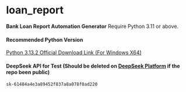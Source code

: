 # loan_report
**Bank Loan Report Automation Generator**
Require Python 3.11 or above.

#### Recommended Python Version
[Python 3.13.2 Official Download Link (For Windows X64)](https://www.python.org/ftp/python/3.13.2/python-3.13.2-amd64.exe)
#### DeepSeek API for Test (Should be deleted on [DeepSeek Platform](https://platform.deepseek.com/api_keys) if the repo been public)
```sk-61484a4e3a89452f837a8a078f0ad220```
